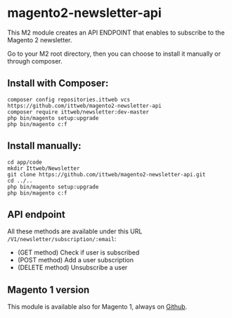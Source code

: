 # magento2-newsletter-api
This M2 module creates an API ENDPOINT that enables to subscribe to the Magento 2 newsletter.

Go to your M2 root directory, then you can choose to install it manually or through composer.

## Install with Composer:
```
composer config repositories.ittweb vcs https://github.com/ittweb/magento2-newsletter-api
composer require ittweb/newsletter:dev-master
php bin/magento setup:upgrade
php bin/magento c:f
```

## Install manually:
```
cd app/code
mkdir Ittweb/Newsletter
git clone https://github.com/ittweb/magento2-newsletter-api.git
cd ../..
php bin/magento setup:upgrade
php bin/magento c:f
```

## API endpoint
All these methods are available under this URL `/V1/newsletter/subscription/:email`:
- (GET method) Check if user is subscribed
- (POST method) Add a user subscription
- (DELETE method) Unsubscribe a user

## Magento 1 version
This module is available also for Magento 1, always on [Github](https://github.com/ittweb/vsfapi-magento1-newsletter).
